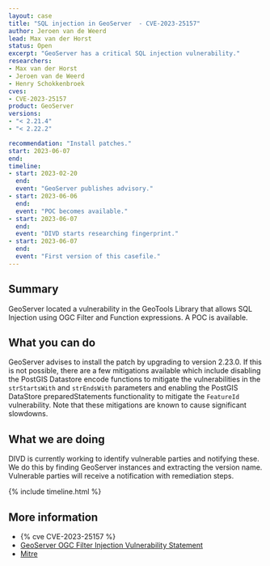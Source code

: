```yaml
---
layout: case
title: "SQL injection in GeoServer  - CVE-2023-25157"
author: Jeroen van de Weerd
lead: Max van der Horst
status: Open
excerpt: "GeoServer has a critical SQL injection vulnerability."
researchers:
- Max van der Horst
- Jeroen van de Weerd
- Henry Schokkenbroek
cves:
- CVE-2023-25157
product: GeoServer
versions: 
- "< 2.21.4"
- "< 2.22.2"

recommendation: "Install patches."
start: 2023-06-07
end: 
timeline:
- start: 2023-02-20
  end:
  event: "GeoServer publishes advisory."
- start: 2023-06-06
  end:
  event: "POC becomes available."
- start: 2023-06-07
  end:
  event: "DIVD starts researching fingerprint."
- start: 2023-06-07
  end:
  event: "First version of this casefile."
---
```


## Summary

GeoServer located a vulnerability in the GeoTools Library that allows SQL Injection using OGC Filter and Function expressions. A POC is available.

## What you can do

GeoServer advises to install the patch by upgrading to version 2.23.0. If this is not possible, there are a few mitigations available which include disabling the PostGIS Datastore encode functions to mitigate the vulnerabilities in the `strStartsWith` and `strEndsWith` parameters and enabling the PostGIS DataStore preparedStatements functionality to mitigate the `FeatureId` vulnerability. Note that these mitigations are known to cause significant slowdowns.

## What we are doing

DIVD is currently working to identify vulnerable parties and notifying these. We do this by finding GeoServer instances and extracting the version name. Vulnerable parties will receive a notification with remediation steps.

{% include timeline.html %}

## More information

* {% cve CVE-2023-25157 %}
* [GeoServer OGC Filter Injection Vulnerability Statement ](https://geoserver.org/vulnerability/2023/02/20/ogc-filter-injection.html)
* [Mitre](https://cve.mitre.org/cgi-bin/cvename.cgi?name=CVE-2023-25157)
